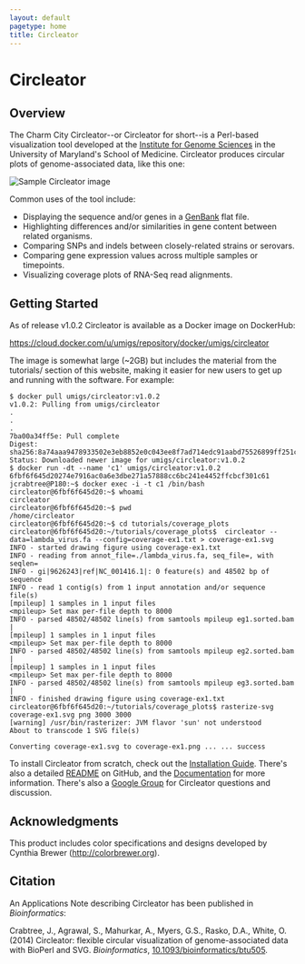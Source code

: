 ```yaml
---
layout: default
pagetype: home
title: Circleator
---
```


# Circleator

## Overview

The Charm City Circleator--or Circleator for short--is a Perl-based
visualization tool developed at the [Institute for Genome Sciences][igs]
in the University of Maryland's School of Medicine. Circleator produces
circular plots of genome-associated data, like this one:

![Sample Circleator image][sample image]

Common uses of the tool include:

* Displaying the sequence and/or genes in a [GenBank][] flat file.
* Highlighting differences and/or similarities in gene content between related organisms.
* Comparing SNPs and indels between closely-related strains or serovars.
* Comparing gene expression values across multiple samples or timepoints.
* Visualizing coverage plots of RNA-Seq read alignments.

[sample image]: {{site.baseurl}}/images/CP002725-2-420.png "Sample Circleator Image"
[genbank]: http://www.ncbi.nlm.nih.gov/genbank/
[igs]: http://igs.umaryland.edu

## Getting Started

As of release v1.0.2 Circleator is available as a Docker image on DockerHub:

https://cloud.docker.com/u/umigs/repository/docker/umigs/circleator

The image is somewhat large (~2GB) but includes the material from the tutorials/
section of this website, making it easier for new users to get up and running with
the software. For example:

    $ docker pull umigs/circleator:v1.0.2
    v1.0.2: Pulling from umigs/circleator
    .
    .
    .
    7ba00a34ff5e: Pull complete 
    Digest: sha256:8a74aaa9478933502e3eb8852e0c043ee8f7ad714edc91aabd75526899ff251c
    Status: Downloaded newer image for umigs/circleator:v1.0.2
    $ docker run -dt --name 'c1' umigs/circleator:v1.0.2
    6fbf6f645d20274e7916ac0a6e3dbe271a57888cc6bc241e4452ffcbcf301c61
    jcrabtree@P180:~$ docker exec -i -t c1 /bin/bash
    circleator@6fbf6f645d20:~$ whoami
    circleator
    circleator@6fbf6f645d20:~$ pwd
    /home/circleator
    circleator@6fbf6f645d20:~$ cd tutorials/coverage_plots
    circleator@6fbf6f645d20:~/tutorials/coverage_plots$  circleator --data=lambda_virus.fa --config=coverage-ex1.txt > coverage-ex1.svg
    INFO - started drawing figure using coverage-ex1.txt
    INFO - reading from annot_file=./lambda_virus.fa, seq_file=, with seqlen=
    INFO - gi|9626243|ref|NC_001416.1|: 0 feature(s) and 48502 bp of sequence
    INFO - read 1 contig(s) from 1 input annotation and/or sequence file(s)
    [mpileup] 1 samples in 1 input files
    <mpileup> Set max per-file depth to 8000
    INFO - parsed 48502/48502 line(s) from samtools mpileup eg1.sorted.bam |
    [mpileup] 1 samples in 1 input files
    <mpileup> Set max per-file depth to 8000
    INFO - parsed 48502/48502 line(s) from samtools mpileup eg2.sorted.bam |
    [mpileup] 1 samples in 1 input files
    <mpileup> Set max per-file depth to 8000
    INFO - parsed 48502/48502 line(s) from samtools mpileup eg3.sorted.bam |
    INFO - finished drawing figure using coverage-ex1.txt
    circleator@6fbf6f645d20:~/tutorials/coverage_plots$ rasterize-svg coverage-ex1.svg png 3000 3000
    [warning] /usr/bin/rasterizer: JVM flavor 'sun' not understood
    About to transcode 1 SVG file(s)
    
    Converting coverage-ex1.svg to coverage-ex1.png ... ... success

To install Circleator from scratch, check out the [Installation Guide][install]. There's also a detailed [README][] on GitHub, 
and the [Documentation][docs] for more information. There's also a [Google Group][group] for Circleator questions and discussion.

[install]: {{site.baseurl}}/install.html
[readme]: http://github.com/jonathancrabtree/Circleator/blob/master/README.md
[docs]: {{site.baseurl}}/documentation.html
[group]: http://groups.google.com/group/circleator

## Acknowledgments

This product includes color specifications and designs developed by Cynthia Brewer (<http://colorbrewer.org>).

## Citation

An Applications Note describing Circleator has been published in _Bioinformatics_:

Crabtree, J., Agrawal, S., Mahurkar, A., Myers, G.S., Rasko, D.A., White, O. (2014) Circleator: flexible 
circular visualization of genome-associated data with BioPerl and SVG. _Bioinformatics_,
[10.1093/bioinformatics/btu505][abstract_ea].

[abstract_ea]: http://bioinformatics.oxfordjournals.org/content/early/2014/08/23/bioinformatics.btu505.abstract

